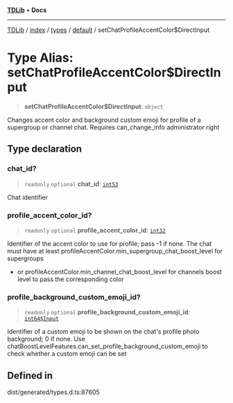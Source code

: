 [**TDLib**](../../../../../../README.md) • **Docs**

***

[TDLib](../../../../../../modules.md) / [index](../../../../../README.md) / [types](../../../README.md) / [default](../README.md) / setChatProfileAccentColor$DirectInput

# Type Alias: setChatProfileAccentColor$DirectInput

> **setChatProfileAccentColor$DirectInput**: `object`

Changes accent color and background custom emoji for profile of a supergroup or channel chat. Requires can_change_info administrator right

## Type declaration

### chat\_id?

> `readonly` `optional` **chat\_id**: [`int53`](int53.md)

Chat identifier

### profile\_accent\_color\_id?

> `readonly` `optional` **profile\_accent\_color\_id**: [`int32`](int32.md)

Identifier of the accent color to use for profile; pass -1 if none. The chat must have at least profileAccentColor.min_supergroup_chat_boost_level for supergroups

- or profileAccentColor.min_channel_chat_boost_level for channels boost level to pass the corresponding color

### profile\_background\_custom\_emoji\_id?

> `readonly` `optional` **profile\_background\_custom\_emoji\_id**: [`int64$Input`](int64$Input.md)

Identifier of a custom emoji to be shown on the chat's profile photo background; 0 if none. Use chatBoostLevelFeatures.can_set_profile_background_custom_emoji to check whether a custom emoji can be set

## Defined in

dist/generated/types.d.ts:87605
